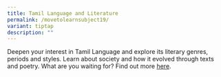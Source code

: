 ```yaml
---
title: Tamil Language and Literature
permalink: /movetolearnsubject19/
variant: tiptap
description: ""
---
```

<p>Deepen your interest in Tamil Language and explore its literary genres, periods and styles. Learn about society and how it evolved through texts and poetry. What are you waiting for? Find out more <a href="https://www.seab.gov.sg/docs/default-source/national-examinations/syllabus/alevel/2022syllabus/9577_y22_sy.pdf" rel="noopener noreferrer nofollow" target="_blank">here</a>.</p>